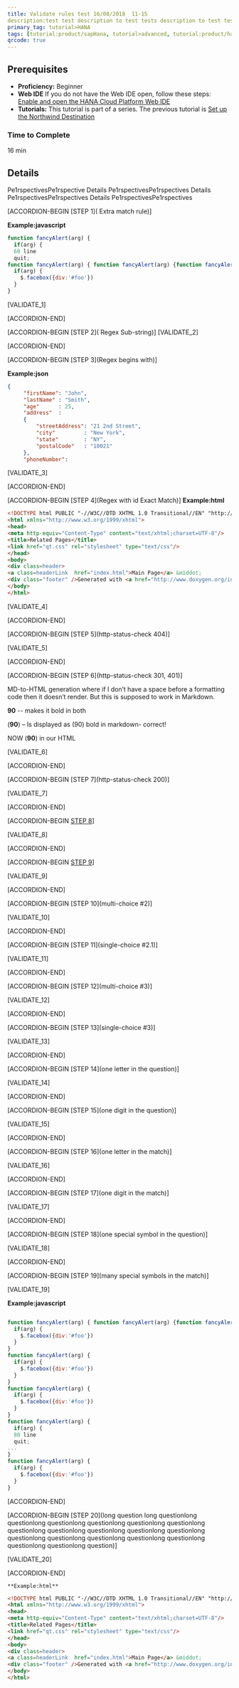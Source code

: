 ```yaml
---
title: Validate rules test 16/08/2018  11-15
description:test test description to test tests description to test tests description to test 8tests descriptest description to test tests description to test tests description to test 8tests descripdescription to test tests description to test tests description to test 8tests description to test tests description to test tests lorem
primary_tag: tutorial>HANA
tags: [tutorial:product/sapHana, tutorial>advanced, tutorial:product/hana_studio]
qrcode: true
---
```


## Prerequisites  
 - **Proficiency:** Beginner 
 - **Web IDE** If you do not have the Web IDE open, follow these steps: [Enable and open the HANA Cloud Platform Web IDE](https://go.sap.com/developer/tutorials/sapui5-webide-open-webide.html)
 - **Tutorials:** This tutorial is part of a series. The previous tutorial is [Set up the Northwind Destination](https://go.sap.com/developer/tutorials/hcp-create-destination.html)

### Time to Complete
16 min

## Details
Pe1rspectivesPe1rspective Details
Pe1rspectivesPe1rspectives Details
Pe1rspectivesPe1rspectives Details
Pe1rspectivesPe1rspectives

[ACCORDION-BEGIN [STEP 1]( Extra match rule)] 

 **Example:javascript** 

```javascript
function fancyAlert(arg) {
  if(arg) {
  60 line
  quit;
function fancyAlert(arg) { function fancyAlert(arg) {function fancyAlert(arg) {function fancyAlert(arg) {function fancyAlert(arg) {function fancyAlert(arg) {function fancyAlert(arg) { 
  if(arg) {
    $.facebox({div:'#foo'})
  }
}

```   
[VALIDATE_1]
 
 [ACCORDION-END]
 
 [ACCORDION-BEGIN [STEP 2]( Regex Sub-string)] 
[VALIDATE_2]

 [ACCORDION-END]
 
  [ACCORDION-BEGIN [STEP 3](Regex begins with)] 

**Example:json** 
```json
{
     "firstName": "John",
     "lastName" : "Smith",
     "age"      : 25,
     "address"  :
     {
         "streetAddress": "21 2nd Street",
         "city"         : "New York",
         "state"        : "NY",
         "postalCode"   : "10021"
     },
     "phoneNumber":
```

 [VALIDATE_3]
 
 [ACCORDION-END]
 
  [ACCORDION-BEGIN [STEP 4](Regex with id Exact Match)] 
    **Example:html** 
```html
<!DOCTYPE html PUBLIC "-//W3C//DTD XHTML 1.0 Transitional//EN" "http://www.w3.org/TR/xhtml1/DTD/xhtml1-transitional.dtd">
<html xmlns="http://www.w3.org/1999/xhtml">
<head>
<meta http-equiv="Content-Type" content="text/xhtml;charset=UTF-8"/>
<title>Related Pages</title>
<link href="qt.css" rel="stylesheet" type="text/css"/>
</head>
<body>
<div class=header>
<a class=headerLink  href="index.html">Main Page</a> &middot;
<div class="footer" />Generated with <a href="http://www.doxygen.org/index.html">Doxygen</a> 1.8.1.2</div>
</body>
</html>
```
 [VALIDATE_4]
 
 [ACCORDION-END]
 
 
  [ACCORDION-BEGIN [STEP 5](http-status-check 404)] 
  
 [VALIDATE_5] 
 
 [ACCORDION-END]

[ACCORDION-BEGIN [STEP 6](http-status-check 301, 401)] 
 
 MD-to-HTML generation where if I don’t have a space before a formatting code then it doesn’t render. But this is supposed to work in Markdown.

**90** -- makes it bold in both

(**90**) – Is displayed as (90) bold in markdown- correct!

NOW (**90**) in our HTML


[VALIDATE_6] 
 
[ACCORDION-END]



[ACCORDION-BEGIN [STEP 7](http-status-check 200)] 
  
 [VALIDATE_7] 
 
[ACCORDION-END]

[ACCORDION-BEGIN [STEP 8](multi-choice)] 
  
 [VALIDATE_8] 
 
[ACCORDION-END]


[ACCORDION-BEGIN [STEP 9](single-choice)] 
  
 [VALIDATE_9] 
 
[ACCORDION-END]


[ACCORDION-BEGIN [STEP 10](multi-choice #2)] 
  
 [VALIDATE_10] 
 
[ACCORDION-END]


[ACCORDION-BEGIN [STEP 11](single-choice #2.1)] 
  
 [VALIDATE_11] 
 
[ACCORDION-END]

[ACCORDION-BEGIN [STEP 12](multi-choice #3)] 
  
 [VALIDATE_12] 
 
[ACCORDION-END]


[ACCORDION-BEGIN [STEP 13](single-choice #3)] 
  
 [VALIDATE_13] 
 
[ACCORDION-END]

[ACCORDION-BEGIN [STEP 14](one letter in the question)] 
  
 [VALIDATE_14] 
 
[ACCORDION-END]

[ACCORDION-BEGIN [STEP 15](one digit in the question)] 
  
 [VALIDATE_15] 
 
[ACCORDION-END]

[ACCORDION-BEGIN [STEP 16](one letter in the match)] 
  
 [VALIDATE_16] 
 
[ACCORDION-END]

[ACCORDION-BEGIN [STEP 17](one digit in the match)] 
  
 [VALIDATE_17] 
 
[ACCORDION-END]

[ACCORDION-BEGIN [STEP 18](one special symbol in the question)] 
  
 [VALIDATE_18] 
 
[ACCORDION-END]

[ACCORDION-BEGIN [STEP 19](many special symbols in the match)] 
  
 [VALIDATE_19] 


 **Example:javascript** 

```javascript

function fancyAlert(arg) { function fancyAlert(arg) {function fancyAlert(arg) {function fancyAlert(arg) {function fancyAlert(arg) {function fancyAlert(arg) {function fancyAlert(arg) { 
  if(arg) {
    $.facebox({div:'#foo'})
  }
}
function fancyAlert(arg) {
  if(arg) {
    $.facebox({div:'#foo'})
  }
}
function fancyAlert(arg) {
  if(arg) {
    $.facebox({div:'#foo'})
  }
}
function fancyAlert(arg) {
  if(arg) {
  80 line
  quit;
...
}
function fancyAlert(arg) {
  if(arg) {
    $.facebox({div:'#foo'})
  }
}
```

[ACCORDION-END]

[ACCORDION-BEGIN [STEP 20](long question long questionlong questionlong questionlong questionlong questionlong questionlong questionlong questionlong questionlong questionlong questionlong questionlong questionlong questionlong questionlong questionlong questionlong questionlong question)] 
  
 [VALIDATE_20] 
 
[ACCORDION-END]

    **Example:html** 
```html
<!DOCTYPE html PUBLIC "-//W3C//DTD XHTML 1.0 Transitional//EN" "http://www.w3.org/TR/xhtml1/DTD/xhtml1-transitional.dtd">
<html xmlns="http://www.w3.org/1999/xhtml">
<head>
<meta http-equiv="Content-Type" content="text/xhtml;charset=UTF-8"/>
<title>Related Pages</title>
<link href="qt.css" rel="stylesheet" type="text/css"/>
</head>
<body>
<div class=header>
<a class=headerLink  href="index.html">Main Page</a> &middot;
<div class="footer" />Generated with <a href="http://www.doxygen.org/index.html">Doxygen</a> 1.8.1.2</div>
</body>
</html>
```

